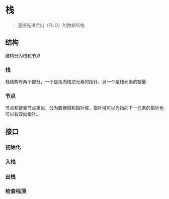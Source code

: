 # 栈

> 遵循先进后出（FILO）的数据结构

## 结构

结构分为栈和节点

### 栈

栈结构有两个部分，一个是指向栈顶元素的指针，另一个是栈元素的数量

### 节点

节点和链表节点相似，分为数据域和指针域，指针域可以为指向下一元素的指针也可以有双向指针。

## 接口

### 初始化

### 入栈

### 出栈

### 检查栈顶

